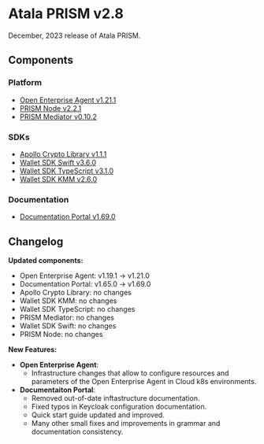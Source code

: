 # Atala PRISM v2.8

December, 2023 release of Atala PRISM.

## Components

### Platform

* [Open Enterprise Agent v1.21.1](https://github.com/hyperledger-labs/open-enterprise-agent/releases/tag/prism-agent-v1.21.1)
* [PRISM Node v2.2.1](https://github.com/input-output-hk/atala-prism/releases/tag/v2.2.1)
* [PRISM Mediator v0.10.2](https://github.com/input-output-hk/atala-prism-mediator/releases/tag/prism-mediator-v0.10.2)

### SDKs

* [Apollo Crypto Library v1.1.1](https://github.com/input-output-hk/atala-prism-apollo/releases/tag/v1.1.1)
* [Wallet SDK Swift v3.6.0](https://github.com/input-output-hk/atala-prism-wallet-sdk-swift/releases/tag/3.6.0)
* [Wallet SDK TypeScript v3.1.0](https://github.com/input-output-hk/atala-prism-wallet-sdk-ts/releases/tag/v3.1.0)
* [Wallet SDK KMM v2.6.0](https://github.com/input-output-hk/atala-prism-wallet-sdk-kmm/releases/tag/v2.6.0)

### Documentation

* [Documentation Portal v1.69.0](https://github.com/input-output-hk/atala-prism-docs/releases/tag/v1.69.0)

## Changelog

**Updated components:**

- Open Enterprise Agent: v1.19.1 -> v1.21.0
- Documentation Portal: v1.65.0 -> v1.69.0
- Apollo Crypto Library: no changes
- Wallet SDK KMM: no changes
- Wallet SDK TypeScript: no changes
- PRISM Mediator: no changes
- Wallet SDK Swift: no changes
- PRISM Node: no changes

**New Features:**

- **Open Enterprise Agent**:
  - Infrastructure changes that allow to configure resources and parameters of the Open Enterprise Agent in Cloud k8s environments.
- **Documentaiton Portal**:
  - Removed out-of-date inftastructure documentation.
  - Fixed typos in Keycloak configuration documentation.
  - Quick start guide updated and improved.
  - Many other small fixes and improvements in grammar and documentation consistency.

